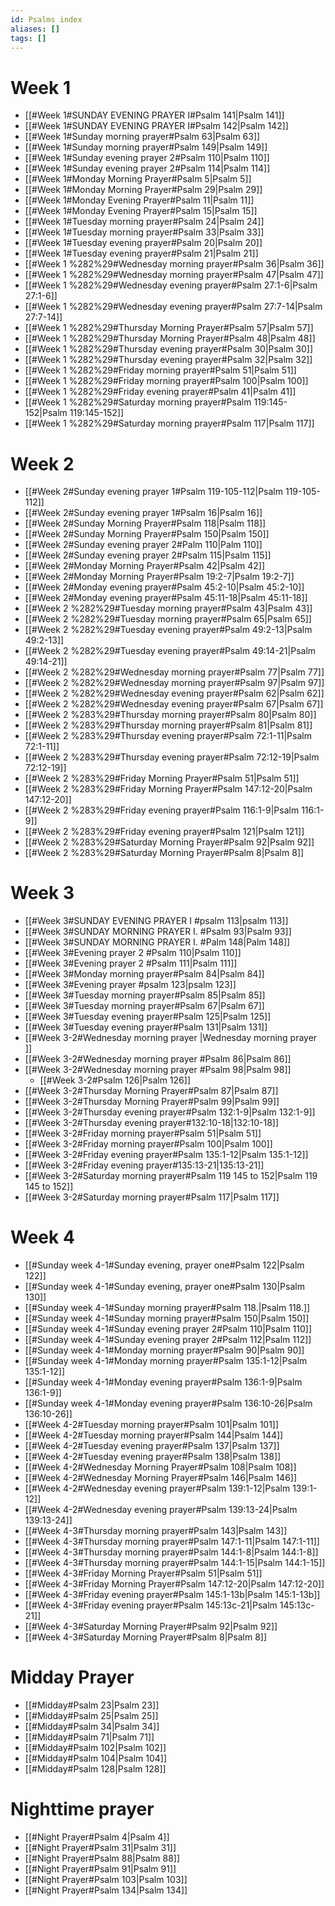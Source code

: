 ```yaml
---
id: Psalms index
aliases: []
tags: []
---
```

# Week 1
- [[#Week 1#SUNDAY EVENING PRAYER I#Psalm 141|Psalm 141]]
- [[#Week 1#SUNDAY EVENING PRAYER I#Psalm 142|Psalm 142]]
- [[#Week 1#Sunday morning prayer#Psalm 63|Psalm 63]]
- [[#Week 1#Sunday morning prayer#Psalm 149|Psalm 149]]
- [[#Week 1#Sunday evening prayer 2#Psalm 110|Psalm 110]]
- [[#Week 1#Sunday evening prayer 2#Psalm 114|Psalm 114]]
- [[#Week 1#Monday Morning Prayer#Psalm 5|Psalm 5]]
- [[#Week 1#Monday Morning Prayer#Psalm 29|Psalm 29]]
- [[#Week 1#Monday Evening Prayer#Psalm 11|Psalm 11]]
- [[#Week 1#Monday Evening Prayer#Psalm 15|Psalm 15]]
- [[#Week 1#Tuesday morning prayer#Psalm 24|Psalm 24]]
- [[#Week 1#Tuesday morning prayer#Psalm 33|Psalm 33]]
- [[#Week 1#Tuesday evening prayer#Psalm 20|Psalm 20]]
- [[#Week 1#Tuesday evening prayer#Psalm 21|Psalm 21]]
- [[#Week 1 %282%29#Wednesday morning prayer#Psalm 36|Psalm 36]]
- [[#Week 1 %282%29#Wednesday morning prayer#Psalm 47|Psalm 47]]
- [[#Week 1 %282%29#Wednesday evening prayer#Psalm 27:1-6|Psalm 27:1-6]]
- [[#Week 1 %282%29#Wednesday evening prayer#Psalm 27:7-14|Psalm 27:7-14]]
- [[#Week 1 %282%29#Thursday Morning Prayer#Psalm 57|Psalm 57]]
- [[#Week 1 %282%29#Thursday Morning Prayer#Psalm 48|Psalm 48]]
- [[#Week 1 %282%29#Thursday evening prayer#Psalm 30|Psalm 30]]
- [[#Week 1 %282%29#Thursday evening prayer#Psalm 32|Psalm 32]]
- [[#Week 1 %282%29#Friday morning prayer#Psalm 51|Psalm 51]]
- [[#Week 1 %282%29#Friday morning prayer#Psalm 100|Psalm 100]]
- [[#Week 1 %282%29#Friday evening prayer#Psalm 41|Psalm 41]]
- [[#Week 1 %282%29#Saturday morning prayer#Psalm 119:145-152|Psalm 119:145-152]]
- [[#Week 1 %282%29#Saturday morning prayer#Psalm 117|Psalm 117]]

# Week 2
- [[#Week 2#Sunday evening prayer 1#Psalm 119-105-112|Psalm 119-105-112]]
- [[#Week 2#Sunday evening prayer 1#Psalm 16|Psalm 16]]
- [[#Week 2#Sunday Morning Prayer#Psalm 118|Psalm 118]]
- [[#Week 2#Sunday Morning Prayer#Psalm 150|Psalm 150]]
- [[#Week 2#Sunday evening prayer 2#Palm 110|Palm 110]]
- [[#Week 2#Sunday evening prayer 2#Psalm 115|Psalm 115]]
- [[#Week 2#Monday Morning Prayer#Psalm 42|Psalm 42]]
- [[#Week 2#Monday Morning Prayer#Psalm 19:2-7|Psalm 19:2-7]]
- [[#Week 2#Monday evening prayer#Psalm 45:2-10|Psalm 45:2-10]]
- [[#Week 2#Monday evening prayer#Psalm 45:11-18|Psalm 45:11-18]]
- [[#Week 2 %282%29#Tuesday morning prayer#Psalm 43|Psalm 43]]
- [[#Week 2 %282%29#Tuesday morning prayer#Psalm 65|Psalm 65]]
- [[#Week 2 %282%29#Tuesday evening prayer#Psalm 49:2-13|Psalm 49:2-13]]
- [[#Week 2 %282%29#Tuesday evening prayer#Psalm 49:14-21|Psalm 49:14-21]]
- [[#Week 2 %282%29#Wednesday morning prayer#Psalm 77|Psalm 77]]
- [[#Week 2 %282%29#Wednesday morning prayer#Psalm 97|Psalm 97]]
- [[#Week 2 %282%29#Wednesday evening prayer#Psalm 62|Psalm 62]]
- [[#Week 2 %282%29#Wednesday evening prayer#Psalm 67|Psalm 67]]
- [[#Week 2 %283%29#Thursday morning prayer#Psalm 80|Psalm 80]]
- [[#Week 2 %283%29#Thursday morning prayer#Psalm 81|Psalm 81]]
- [[#Week 2 %283%29#Thursday evening prayer#Psalm 72:1-11|Psalm 72:1-11]]
- [[#Week 2 %283%29#Thursday evening prayer#Psalm 72:12-19|Psalm 72:12-19]]
- [[#Week 2 %283%29#Friday Morning Prayer#Psalm 51|Psalm 51]]
- [[#Week 2 %283%29#Friday Morning Prayer#Psalm 147:12-20|Psalm 147:12-20]]
- [[#Week 2 %283%29#Friday evening prayer#Psalm 116:1-9|Psalm 116:1-9]]
- [[#Week 2 %283%29#Friday evening prayer#Psalm 121|Psalm 121]]
- [[#Week 2 %283%29#Saturday Morning Prayer#Psalm 92|Psalm 92]]
- [[#Week 2 %283%29#Saturday Morning Prayer#Psalm 8|Psalm 8]]
# Week 3
- [[#Week 3#SUNDAY EVENING PRAYER I #psalm 113|psalm 113]]
- [[#Week 3#SUNDAY MORNING PRAYER I. #Psalm 93|Psalm 93]]
- [[#Week 3#SUNDAY MORNING PRAYER I. #Palm 148|Palm 148]]
- [[#Week 3#Evening prayer 2 #Psalm 110|Psalm 110]]
- [[#Week 3#Evening prayer 2 #Psalm 111|Psalm 111]]
- [[#Week 3#Monday morning prayer#Psalm 84|Psalm 84]]
- [[#Week 3#Evening prayer #psalm 123|psalm 123]]
- [[#Week 3#Tuesday morning prayer#Psalm 85|Psalm 85]]
- [[#Week 3#Tuesday morning prayer#Psalm 67|Psalm 67]]
- [[#Week 3#Tuesday evening prayer#Psalm 125|Psalm 125]]
- [[#Week 3#Tuesday evening prayer#Psalm 131|Psalm 131]]
- [[#Week 3-2#Wednesday morning prayer |Wednesday morning prayer ]]
- [[#Week 3-2#Wednesday morning prayer #Psalm 86|Psalm 86]]
- [[#Week 3-2#Wednesday morning prayer #Psalm 98|Psalm 98]]
   - [[#Week 3-2#Psalm 126|Psalm 126]]
 - [[#Week 3-2#Thursday Morning Prayer#Psalm 87|Psalm 87]]
 - [[#Week 3-2#Thursday Morning Prayer#Psalm 99|Psalm 99]]
 - [[#Week 3-2#Thursday evening prayer#Psalm 132:1-9|Psalm 132:1-9]]
 - [[#Week 3-2#Thursday evening prayer#132:10-18|132:10-18]]
 - [[#Week 3-2#Friday morning prayer#Psalm 51|Psalm 51]]
 - [[#Week 3-2#Friday morning prayer#Psalm 100|Psalm 100]]
 - [[#Week 3-2#Friday evening prayer#Psalm 135:1-12|Psalm 135:1-12]]
 - [[#Week 3-2#Friday evening prayer#135:13-21|135:13-21]]
 - [[#Week 3-2#Saturday morning prayer#Psalm 119 145 to 152|Psalm 119 145 to 152]]
 - [[#Week 3-2#Saturday morning prayer#Psalm 117|Psalm 117]]
# Week 4
- [[#Sunday week 4-1#Sunday evening, prayer one#Psalm 122|Psalm 122]]
- [[#Sunday week 4-1#Sunday evening, prayer one#Psalm 130|Psalm 130]]
- [[#Sunday week 4-1#Sunday morning prayer#Psalm 118.|Psalm 118.]]
- [[#Sunday week 4-1#Sunday morning prayer#Psalm 150|Psalm 150]]
- [[#Sunday week 4-1#Sunday evening prayer 2#Psalm 110|Psalm 110]]
- [[#Sunday week 4-1#Sunday evening prayer 2#Psalm 112|Psalm 112]]
- [[#Sunday week 4-1#Monday morning prayer#Psalm 90|Psalm 90]]
- [[#Sunday week 4-1#Monday morning prayer#Psalm 135:1-12|Psalm 135:1-12]]
- [[#Sunday week 4-1#Monday evening prayer#Psalm 136:1-9|Psalm 136:1-9]]
- [[#Sunday week 4-1#Monday evening prayer#Psalm 136:10-26|Psalm 136:10-26]]
- [[#Week 4-2#Tuesday morning prayer#Psalm 101|Psalm 101]]
- [[#Week 4-2#Tuesday morning prayer#Psalm 144|Psalm 144]]
- [[#Week 4-2#Tuesday evening prayer#Psalm 137|Psalm 137]]
- [[#Week 4-2#Tuesday evening prayer#Psalm 138|Psalm 138]]
- [[#Week 4-2#Wednesday Morning Prayer#Psalm 108|Psalm 108]]
- [[#Week 4-2#Wednesday Morning Prayer#Psalm 146|Psalm 146]]
- [[#Week 4-2#Wednesday evening prayer#Psalm 139:1-12|Psalm 139:1-12]]
- [[#Week 4-2#Wednesday evening prayer#Psalm 139:13-24|Psalm 139:13-24]]
- [[#Week 4-3#Thursday morning prayer#Psalm 143|Psalm 143]]
- [[#Week 4-3#Thursday morning prayer#Psalm 147:1-11|Psalm 147:1-11]]
- [[#Week 4-3#Thursday morning prayer#Psalm 144:1-8|Psalm 144:1-8]]
- [[#Week 4-3#Thursday morning prayer#Psalm 144:1-15|Psalm 144:1-15]]
- [[#Week 4-3#Friday Morning Prayer#Psalm 51|Psalm 51]]
- [[#Week 4-3#Friday Morning Prayer#Psalm 147:12-20|Psalm 147:12-20]]
- [[#Week 4-3#Friday evening prayer#Psalm 145:1-13b|Psalm 145:1-13b]]
- [[#Week 4-3#Friday evening prayer#Psalm 145:13c-21|Psalm 145:13c-21]]
- [[#Week 4-3#Saturday Morning Prayer#Psalm 92|Psalm 92]]
- [[#Week 4-3#Saturday Morning Prayer#Psalm 8|Psalm 8]]


# Midday Prayer

- [[#Midday#Psalm 23|Psalm 23]]
- [[#Midday#Psalm 25|Psalm 25]]
- [[#Midday#Psalm 34|Psalm 34]]
- [[#Midday#Psalm 71|Psalm 71]]
- [[#Midday#Psalm 102|Psalm 102]]
- [[#Midday#Psalm 104|Psalm 104]]
- [[#Midday#Psalm 128|Psalm 128]]

# Nighttime prayer

- [[#Night Prayer#Psalm 4|Psalm 4]]
- [[#Night Prayer#Psalm 31|Psalm 31]]
- [[#Night Prayer#Psalm 88|Psalm 88]]
- [[#Night Prayer#Psalm 91|Psalm 91]]
- [[#Night Prayer#Psalm 103|Psalm 103]]
- [[#Night Prayer#Psalm 134|Psalm 134]]


